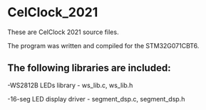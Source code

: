 # CelClock_2021
 These are CelClock 2021 source files.
 
 The program was written and compiled for the STM32G071CBT6.

## The following libraries are included:
-WS2812B LEDs library - ws_lib.c, ws_lib.h

-16-seg LED display driver - segment_dsp.c, segment_dsp.h
